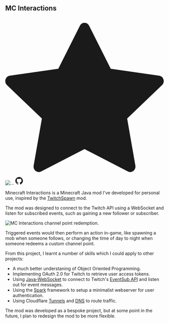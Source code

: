 <div class="col-lg-8">
  <h2 class="portfolio-modal-title text-secondary text-uppercase mb-0">MC Interactions</h2>
  <div class="divider-custom">
      <div class="divider-custom-line"></div>
      <div class="divider-custom-icon">
          <svg xmlns="http://www.w3.org/2000/svg" fill="currentColor" class="bi bi-star-fill svg-star" viewBox="0 0 16 16">
              <path d="M3.612 15.443c-.386.198-.824-.149-.746-.592l.83-4.73L.173 6.765c-.329-.314-.158-.888.283-.95l4.898-.696L7.538.792c.197-.39.73-.39.927 0l2.184 4.327 4.898.696c.441.062.612.636.282.95l-3.522 3.356.83 4.73c.078.443-.36.79-.746.592L8 13.187l-4.389 2.256z"></path>
          </svg>
      </div>
      <div class="divider-custom-line"></div>
  </div>
  <img class="img" src="https://evanward.co.uk/assets/img/portfolio/mc-interactions/thumbnail.webp" alt="...">
  <a href="https://github.com/EvanWard29/MC-Interactions" class=" text-secondary  text-decoration-none" target="_blank">
    <svg xmlns="http://www.w3.org/2000/svg" width="24px" height="24px" fill="currentColor" class="bi bi-github" viewBox="0 0 16 16">
        <path d="M8 0C3.58 0 0 3.58 0 8c0 3.54 2.29 6.53 5.47 7.59.4.07.55-.17.55-.38 0-.19-.01-.82-.01-1.49-2.01.37-2.53-.49-2.69-.94-.09-.23-.48-.94-.82-1.13-.28-.15-.68-.52-.01-.53.63-.01 1.08.58 1.23.82.72 1.21 1.87.87 2.33.66.07-.52.28-.87.51-1.07-1.78-.2-3.64-.89-3.64-3.95 0-.87.31-1.59.82-2.15-.08-.2-.36-1.02.08-2.12 0 0 .67-.21 2.2.82.64-.18 1.32-.27 2-.27s1.36.09 2 .27c1.53-1.04 2.2-.82 2.2-.82.44 1.1.16 1.92.08 2.12.51.56.82 1.27.82 2.15 0 3.07-1.87 3.75-3.65 3.95.29.25.54.73.54 1.48 0 1.07-.01 1.93-.01 2.2 0 .21.15.46.55.38A8.01 8.01 0 0 0 16 8c0-4.42-3.58-8-8-8"></path>
    </svg>
  </a>
  <div class="text-start mt-3">
    <p>Minecraft Interactions is a Minecraft Java mod I've developed for personal use, inspired by the <a href="https://www.curseforge.com/minecraft/mc-mods/twitchspawn" target="_blank">TwitchSpawn</a> mod.</p>
    <p>The mod was designed to connect to the Twitch API using a WebSocket and listen for subscribed events, such as gaining a new follower or subscriber.</p>
    <img src="https://evanward.co.uk/assets/img/portfolio/mc-interactions/set-night.webp" alt="MC Interactions channel point redemption.">
    <p>Triggered events would then perform an action in-game, like spawning a mob when someone follows, or changing the time of day to night when someone redeems a custom channel point.</p>
    <p class="mb-0">From this project, I learnt a number of skills which I could apply to other projects:</p>
    <ul>
      <li>A much better understaning of Object Oriented Programming.</li>
      <li>Implementing OAuth 2.0 for Twitch to retrieve user access tokens.</li>
      <li>Using <a href="https://central.sonatype.com/artifact/org.java-websocket/Java-WebSocket/1.5.3" target="_blank">Java-WebSocket</a> to connect to Twitch's <a href="https://dev.twitch.tv/docs/eventsub" target="_blank">EventSub API</a> and listen out for event messages.</li>
      <li>Using the <a href="https://sparkjava.com/" target="_blank">Spark</a> framework to setup a minimalist webserver for user authentication.</li>
      <li>Using Cloudflare <a class="text-decoration-none" href="https://www.cloudflare.com/en-gb/products/tunnel/" target="_blank">Tunnels</a> and <a class="text-decoration-none" href="https://www.cloudflare.com/en-gb/application-services/products/dns/" target="_blank">DNS</a> to route traffic.</li>
    </ul>
    <p>The mod was developed as a bespoke project, but at some point in the future, I plan to redesign the mod to be more flexible.</p>
  </div>
</div>

